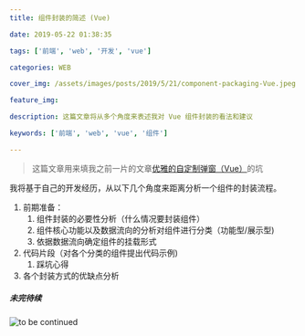 ```yaml
---
title: 组件封装的简述 (Vue)

date: 2019-05-22 01:38:35

tags: ['前端', 'web', '开发', 'vue']

categories: WEB

cover_img: /assets/images/posts/2019/5/21/component-packaging-Vue.jpeg

feature_img:

description: 这篇文章将从多个角度来表述我对 Vue 组件封装的看法和建议

keywords: ['前端', 'web', 'vue', '组件']

---
```


> 这篇文章用来填我之前一片的文章[优雅的自定制弹窗（Vue）](/2019/05/16/vue-custom-dialog-in-elegant-way/)的坑

我将基于自己的开发经历，从以下几个角度来距离分析一个组件的封装流程。
1. 前期准备：
	1. 组件封装的必要性分析（什么情况要封装组件）
	2. 组件核心功能以及数据流向的分析对组件进行分类（功能型/展示型)
	3. 依据数据流向确定组件的挂载形式
2. 代码片段（对各个分类的组件提出代码示例)
	1. 踩坑心得
3. 各个封装方式的优缺点分析


##### 未完待续


![to be continued](https://m.media-amazon.com/images/I/71NscnhYRCL._SS500_.jpg)

